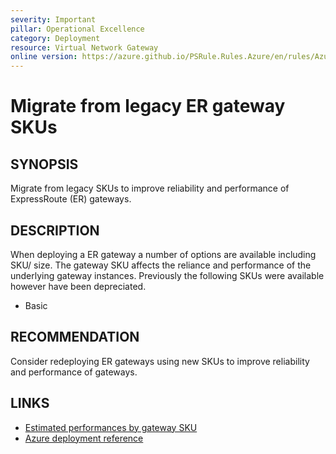 ```yaml
---
severity: Important
pillar: Operational Excellence
category: Deployment
resource: Virtual Network Gateway
online version: https://azure.github.io/PSRule.Rules.Azure/en/rules/Azure.VNG.ERLegacySKU/
---
```


# Migrate from legacy ER gateway SKUs

## SYNOPSIS

Migrate from legacy SKUs to improve reliability and performance of ExpressRoute (ER) gateways.

## DESCRIPTION

When deploying a ER gateway a number of options are available including SKU/ size.
The gateway SKU affects the reliance and performance of the underlying gateway instances.
Previously the following SKUs were available however have been depreciated.

- Basic

## RECOMMENDATION

Consider redeploying ER gateways using new SKUs to improve reliability and performance of gateways.

## LINKS

- [Estimated performances by gateway SKU](https://learn.microsoft.com/azure/expressroute/expressroute-about-virtual-network-gateways#aggthroughput)
- [Azure deployment reference](https://learn.microsoft.com/azure/templates/microsoft.network/virtualnetworkgateways)
